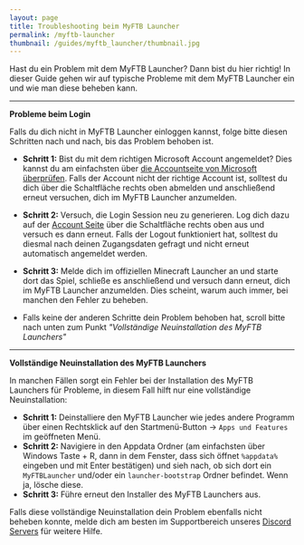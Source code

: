 ```yaml
---
layout: page
title: Troubleshooting beim MyFTB Launcher
permalink: /myftb-launcher
thumbnail: /guides/myftb_launcher/thumbnail.jpg
---
```


Hast du ein Problem mit dem MyFTB Launcher? Dann bist du hier richtig! In dieser Guide gehen wir auf typische Probleme mit dem MyFTB Launcher ein und wie man diese beheben kann.

---

**Probleme beim Login**

Falls du dich nicht in MyFTB Launcher einloggen kannst, folge bitte diesen Schritten nach und nach, bis das Problem behoben ist.

- **Schritt 1:** Bist du mit dem richtigen Microsoft Account angemeldet? Dies kannst du am einfachsten über [die Accountseite von Microsoft überprüfen](https://account.microsoft.com/). Falls der Account nicht der richtige Account ist, solltest du dich über die Schaltfläche rechts oben abmelden und anschließend erneut versuchen, dich im MyFTB Launcher anzumelden.

- **Schritt 2:** Versuch, die Login Session neu zu generieren. Log dich dazu auf der [Account Seite](https://account.microsoft.com/) über die Schaltfläche rechts oben aus und versuch es dann erneut. Falls der Logout funktioniert hat, solltest du diesmal nach deinen Zugangsdaten gefragt und nicht erneut automatisch angemeldet werden.

- **Schritt 3:** Melde dich im offiziellen Minecraft Launcher an und starte dort das Spiel, schließe es anschließend und versuch dann erneut, dich im MyFTB Launcher anzumelden. Dies scheint, warum auch immer, bei manchen den Fehler zu beheben.

- Falls keine der anderen Schritte dein Problem behoben hat, scroll bitte nach unten zum Punkt *"Vollständige Neuinstallation des MyFTB Launchers"*

---

**Vollständige Neuinstallation des MyFTB Launchers**

In manchen Fällen sorgt ein Fehler bei der Installation des MyFTB Launchers für Probleme, in diesem Fall hilft nur eine vollständige Neuinstallation:

- **Schritt 1:** Deinstalliere den MyFTB Launcher wie jedes andere Programm über einen Rechtsklick auf den Startmenü-Button -> `Apps und Features` im geöffneten Menü.
- **Schritt 2:** Navigiere in den Appdata Ordner (am einfachsten über Windows Taste + R, dann in dem Fenster, dass sich öffnet `%appdata%` eingeben und mit Enter bestätigen) und sieh nach, ob sich dort ein `MyFTBLauncher` und/oder ein `launcher-bootstrap` Ordner befindet. Wenn ja, lösche diese.
- **Schritt 3:** Führe erneut den Installer des MyFTB Launchers aus.

Falls diese vollständige Neuinstallation dein Problem ebenfalls nicht beheben konnte, melde dich am besten im Supportbereich unseres [Discord Servers](https://myftb.de/discord) für weitere Hilfe.
